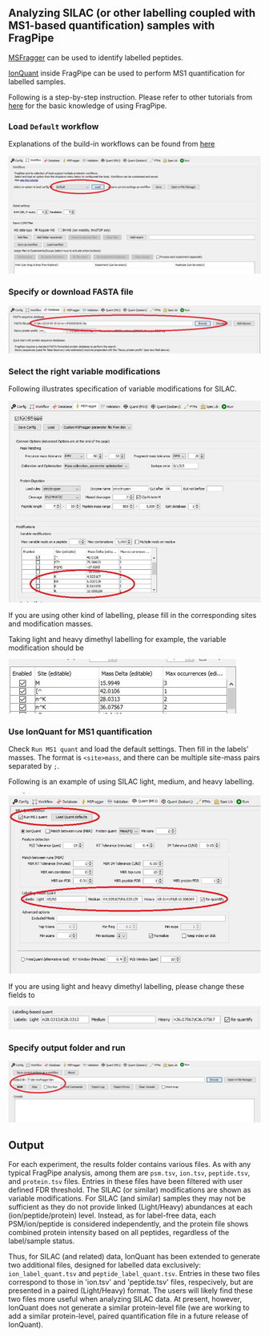 ## Analyzing SILAC (or other labelling coupled with MS1-based quantification) samples with FragPipe

[MSFragger](https://msfragger.nesvilab.org/) can be used to identify labelled peptides.

[IonQuant](https://ionquant.nesvilab.org/) inside FragPipe can be used to perform MS1 quantification for labelled samples.

Following is a step-by-step instruction. Please refer to other tutorials from [here](https://fragpipe.nesvilab.org/) for the basic knowledge of using FragPipe.


### Load `Default` workflow
Explanations of the build-in workflows can be found from [here](https://msfragger.nesvilab.org/tutorial_fragpipe_workflows.html)

![](https://raw.githubusercontent.com/Nesvilab/MSFragger/master/images/silac_1.jpg)


### Specify or download FASTA file
![](https://raw.githubusercontent.com/Nesvilab/MSFragger/master/images/silac_2.jpg)


### Select the right variable modifications
Following illustrates specification of variable modifications for SILAC.

![](https://raw.githubusercontent.com/Nesvilab/MSFragger/master/images/silac_3.jpg)

If you are using other kind of labelling, please fill in the corresponding sites and modification masses. 

Taking light and heavy dimethyl labelling for example, the variable modification should be

![](https://raw.githubusercontent.com/Nesvilab/MSFragger/master/images/silac_3_2.jpg)


### Use IonQuant for MS1 quantification
Check `Run MS1 quant` and load the default settings. Then fill in the labels' masses. The format is `<site>mass`, and there can be multiple site-mass pairs separated by `;`.

Following is an example of using SILAC light, medium, and heavy labelling.

![](https://raw.githubusercontent.com/Nesvilab/MSFragger/master/images/silac_4.jpg)

If you are using light and heavy dimethyl labelling, please change these fields to

![](https://raw.githubusercontent.com/Nesvilab/MSFragger/master/images/silac_4_2.jpg)

### Specify output folder and run
![](https://raw.githubusercontent.com/Nesvilab/MSFragger/master/images/silac_5.jpg)


## Output
For each experiment, the results folder contains various files. As with any typical FragPipe analysis, among them are `psm.tsv`, `ion.tsv`, `peptide.tsv`, and `protein.tsv` files. Entries in these files have been filtered with user defined FDR threshold. The SILAC (or similar) modifications are shown as variable modifications. For SILAC (and similar) samples they may not be sufficient as they do not provide linked (Light/Heavy) abundances at each (ion/peptide/protein) level. Instead, as for label-free data, each PSM/ion/peptide is considered independently, and the protein file shows combined protein intensity based on all peptides, regardless of the label/sample status.   

Thus, for SILAC (and related) data, IonQuant has been extended to generate two additional files, designed for labelled data exclusively: `ion_label_quant.tsv` and `peptide_label_quant.tsv`. Entries in these two files correspond to those in 'ion.tsv' and 'peptide.tsv' files, respecively, but are presented in a paired (Light/Heavy) format. The users will likely find these two files more useful when analyzing SILAC data. At present, however, IonQuant does not generate a similar protein-level file (we are working to add a similar protein-level, paired quantification file in a future release of IonQuant).

